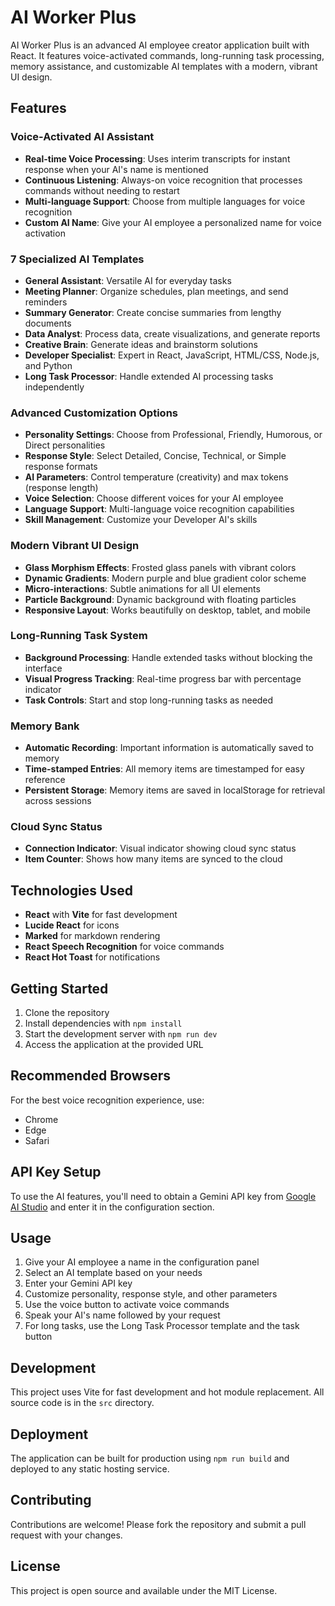 # AI Worker Plus

AI Worker Plus is an advanced AI employee creator application built with React. It features voice-activated commands, long-running task processing, memory assistance, and customizable AI templates with a modern, vibrant UI design.

## Features

### Voice-Activated AI Assistant
- **Real-time Voice Processing**: Uses interim transcripts for instant response when your AI's name is mentioned
- **Continuous Listening**: Always-on voice recognition that processes commands without needing to restart
- **Multi-language Support**: Choose from multiple languages for voice recognition
- **Custom AI Name**: Give your AI employee a personalized name for voice activation

### 7 Specialized AI Templates
- **General Assistant**: Versatile AI for everyday tasks
- **Meeting Planner**: Organize schedules, plan meetings, and send reminders
- **Summary Generator**: Create concise summaries from lengthy documents
- **Data Analyst**: Process data, create visualizations, and generate reports
- **Creative Brain**: Generate ideas and brainstorm solutions
- **Developer Specialist**: Expert in React, JavaScript, HTML/CSS, Node.js, and Python
- **Long Task Processor**: Handle extended AI processing tasks independently

### Advanced Customization Options
- **Personality Settings**: Choose from Professional, Friendly, Humorous, or Direct personalities
- **Response Style**: Select Detailed, Concise, Technical, or Simple response formats
- **AI Parameters**: Control temperature (creativity) and max tokens (response length)
- **Voice Selection**: Choose different voices for your AI employee
- **Language Support**: Multi-language voice recognition capabilities
- **Skill Management**: Customize your Developer AI's skills

### Modern Vibrant UI Design
- **Glass Morphism Effects**: Frosted glass panels with vibrant colors
- **Dynamic Gradients**: Modern purple and blue gradient color scheme
- **Micro-interactions**: Subtle animations for all UI elements
- **Particle Background**: Dynamic background with floating particles
- **Responsive Layout**: Works beautifully on desktop, tablet, and mobile

### Long-Running Task System
- **Background Processing**: Handle extended tasks without blocking the interface
- **Visual Progress Tracking**: Real-time progress bar with percentage indicator
- **Task Controls**: Start and stop long-running tasks as needed

### Memory Bank
- **Automatic Recording**: Important information is automatically saved to memory
- **Time-stamped Entries**: All memory items are timestamped for easy reference
- **Persistent Storage**: Memory items are saved in localStorage for retrieval across sessions

### Cloud Sync Status
- **Connection Indicator**: Visual indicator showing cloud sync status
- **Item Counter**: Shows how many items are synced to the cloud

## Technologies Used

- **React** with **Vite** for fast development
- **Lucide React** for icons
- **Marked** for markdown rendering
- **React Speech Recognition** for voice commands
- **React Hot Toast** for notifications

## Getting Started

1. Clone the repository
2. Install dependencies with `npm install`
3. Start the development server with `npm run dev`
4. Access the application at the provided URL

## Recommended Browsers

For the best voice recognition experience, use:
- Chrome
- Edge
- Safari

## API Key Setup

To use the AI features, you'll need to obtain a Gemini API key from [Google AI Studio](https://aistudio.google.com/apikey) and enter it in the configuration section.

## Usage

1. Give your AI employee a name in the configuration panel
2. Select an AI template based on your needs
3. Enter your Gemini API key
4. Customize personality, response style, and other parameters
5. Use the voice button to activate voice commands
6. Speak your AI's name followed by your request
7. For long tasks, use the Long Task Processor template and the task button

## Development

This project uses Vite for fast development and hot module replacement. All source code is in the `src` directory.

## Deployment

The application can be built for production using `npm run build` and deployed to any static hosting service.

## Contributing

Contributions are welcome! Please fork the repository and submit a pull request with your changes.

## License

This project is open source and available under the MIT License.